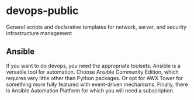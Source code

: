# devops-public
General scripts and declarative templates for network, server, and security infrastructure management

## Ansible
If you want to do devops, you need the appropriate toolsets.  Ansible is a versatile tool for automation.  Choose Ansible Community Edition, which requires very little other than Python packages.  Or opt for AWX Tower for something more fully featured with event-driven mechanisms.  Finally, there is Ansible Automation Platform for which you will need a subscription.
